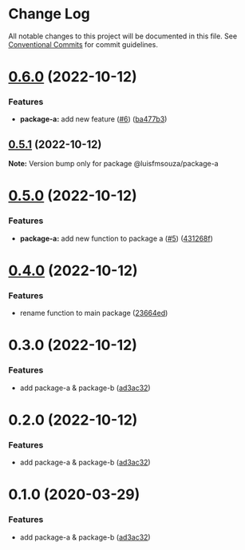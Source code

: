 # Change Log

All notable changes to this project will be documented in this file.
See [Conventional Commits](https://conventionalcommits.org) for commit guidelines.

# [0.6.0](https://github.com/luisfmsouza/lerna-release-workflow/compare/@luisfmsouza/package-a@0.5.1...@luisfmsouza/package-a@0.6.0) (2022-10-12)


### Features

* **package-a:** add new feature ([#6](https://github.com/luisfmsouza/lerna-release-workflow/issues/6)) ([ba477b3](https://github.com/luisfmsouza/lerna-release-workflow/commit/ba477b31616dbae665cc7887ca3109f2c79f5d2b))





## [0.5.1](https://github.com/luisfmsouza/lerna-release-workflow/compare/@luisfmsouza/package-a@0.5.0...@luisfmsouza/package-a@0.5.1) (2022-10-12)

**Note:** Version bump only for package @luisfmsouza/package-a





# [0.5.0](https://github.com/luisfmsouza/lerna-release-workflow/compare/@luisfmsouza/package-a@0.4.0...@luisfmsouza/package-a@0.5.0) (2022-10-12)


### Features

* **package-a:** add new function to package a ([#5](https://github.com/luisfmsouza/lerna-release-workflow/issues/5)) ([431268f](https://github.com/luisfmsouza/lerna-release-workflow/commit/431268f87e2988c644bbe11bc369dfe77ce6ae4d))





# [0.4.0](https://github.com/luisfmsouza/lerna-release-workflow/compare/@luisfmsouza/package-a@0.3.0...@luisfmsouza/package-a@0.4.0) (2022-10-12)


### Features

* rename function to main package ([23664ed](https://github.com/luisfmsouza/lerna-release-workflow/commit/23664ed8ca92de0187f47f7eeb00a0b956ef1e0b))





# 0.3.0 (2022-10-12)


### Features

* add package-a & package-b ([ad3ac32](https://github.com/luisfmsouza/lerna-release-workflow/commit/ad3ac32b960f58ca7618a3d08a28295a4fabcccb))





# 0.2.0 (2022-10-12)


### Features

* add package-a & package-b ([ad3ac32](https://github.com/jonwa/lerna-release-workflow/commit/ad3ac32b960f58ca7618a3d08a28295a4fabcccb))





# 0.1.0 (2020-03-29)


### Features

* add package-a & package-b ([ad3ac32](https://github.com/jonwa/lerna-release-workflow/commit/ad3ac32b960f58ca7618a3d08a28295a4fabcccb))
